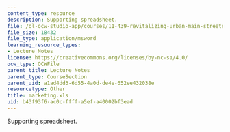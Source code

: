 ```yaml
---
content_type: resource
description: Supporting spreadsheet.
file: /ol-ocw-studio-app/courses/11-439-revitalizing-urban-main-streets-mission-hill-egleston-square-boston-spring-2003/b43f93f6ac0cffffa5efa40002bf3ead_marketing.xls
file_size: 18432
file_type: application/msword
learning_resource_types:
- Lecture Notes
license: https://creativecommons.org/licenses/by-nc-sa/4.0/
ocw_type: OCWFile
parent_title: Lecture Notes
parent_type: CourseSection
parent_uid: a1ad4dd3-6d55-4a0d-de4e-652ee432038e
resourcetype: Other
title: marketing.xls
uid: b43f93f6-ac0c-ffff-a5ef-a40002bf3ead
---
```

Supporting spreadsheet.